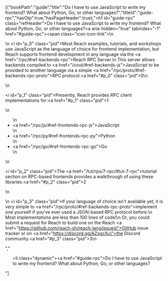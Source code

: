 [{"bookPath":"guide","title":"Do I have to use JavaScript to write my frontend? What about Python, Go, or other languages?","titleId":"guide-rpc","hasOtp":true,"hasPageHeader":true},"<h1 id=\"guide-rpc\" class=\"refHeader\">Do I have to use JavaScript to write my frontend? What about Python, Go, or other languages?<a aria-hidden=\"true\" tabindex=\"-1\" href=\"#guide-rpc\"><span class=\"icon icon-link\"></span></a></h1>\n<p>\n  <i id=\"p_0\" class=\"pid\"></i>Most Reach examples, tutorials, and workshops use JavaScript as the language of choice for frontend implementation, but Reach supports frontend development in any language via the <a href=\"/rpc/#ref-backends-rpc\">Reach RPC Server</a>.\n  This server allows backends compiled to <a href=\"/cout/#ref-backends-js\">JavaScript</a> to be provided to another language via a simple <a href=\"/rpc/proto/#ref-backends-rpc-proto\">RPC protocol</a>.<a href=\"#p_0\" class=\"pid\">0</a>\n</p>\n<p><i id=\"p_1\" class=\"pid\"></i>Presently, Reach provides RPC client implementations for:<a href=\"#p_1\" class=\"pid\">1</a></p>\n<ul>\n  <li><a href=\"/rpc/js/#ref-frontends-rpc-js\">JavaScript</a></li>\n  <li><a href=\"/rpc/py/#ref-frontends-rpc-py\">Python</a></li>\n  <li><a href=\"/rpc/go/#ref-frontends-rpc-go\">Go</a></li>\n</ul>\n<p><i id=\"p_2\" class=\"pid\"></i>The <a href=\"/tut/rps/7-rpc/#tut-7-rpc\">tutorial section on RPC-based frontends</a> provides a walkthrough of using these libraries.<a href=\"#p_2\" class=\"pid\">2</a></p>\n<p>\n  <i id=\"p_3\" class=\"pid\"></i>If your language of choice isn't available yet, it is very simple to <a href=\"/rpc/proto/#ref-backends-rpc-proto\">implement one yourself</a> if you've ever used a JSON-based RPC protocol before.\n  Most implementations are less than 100 lines of code!\n  Or, you could submit a request for Reach to build one on the Reach <a href=\"https://github.com/reach-sh/reach-lang/issues\">GitHub issue tracker</a> or on <a href=\"https://discord.gg/AZsgcXu\">the Discord community</a>.<a href=\"#p_3\" class=\"pid\">3</a>\n</p>","<ul><li class=\"dynamic\"><a href=\"#guide-rpc\">Do I have to use JavaScript to write my frontend? What about Python, Go, or other languages?</a></li></ul>"]